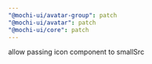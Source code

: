 ```yaml
---
"@mochi-ui/avatar-group": patch
"@mochi-ui/avatar": patch
"@mochi-ui/core": patch
---
```


allow passing icon component to smallSrc
